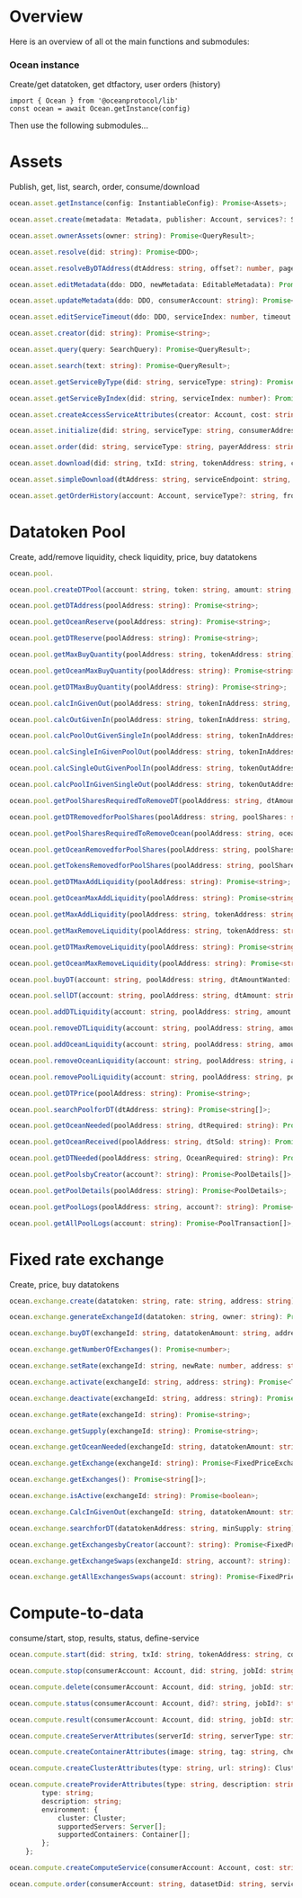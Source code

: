 # Overview

Here is an overview of all ot the main functions and submodules:

### Ocean instance

Create/get datatoken, get dtfactory, user orders (history)

```
import { Ocean } from '@oceanprotocol/lib'
const ocean = await Ocean.getInstance(config)
```

Then use the following submodules...

# Assets

Publish, get, list, search, order, consume/download

```Typescript
ocean.asset.getInstance(config: InstantiableConfig): Promise<Assets>;
```

```Typescript
ocean.asset.create(metadata: Metadata, publisher: Account, services?: Service[], dtAddress?: string, cap?: string, name?: string, symbol?: string, providerUri?: string): SubscribablePromise<CreateProgressStep, DDO>;
```

```Typescript
ocean.asset.ownerAssets(owner: string): Promise<QueryResult>;
```

```Typescript
ocean.asset.resolve(did: string): Promise<DDO>;
```

```Typescript
ocean.asset.resolveByDTAddress(dtAddress: string, offset?: number, page?: number, sort?: number): Promise<DDO[]>;
```

```Typescript
ocean.asset.editMetadata(ddo: DDO, newMetadata: EditableMetadata): Promise<DDO>;
```

```Typescript
ocean.asset.updateMetadata(ddo: DDO, consumerAccount: string): Promise<TransactionReceipt>;
```

```Typescript
ocean.asset.editServiceTimeout(ddo: DDO, serviceIndex: number, timeout: number): Promise<DDO>;
```

```Typescript
ocean.asset.creator(did: string): Promise<string>;
```

```Typescript
ocean.asset.query(query: SearchQuery): Promise<QueryResult>;
```

```Typescript
ocean.asset.search(text: string): Promise<QueryResult>;
```

```Typescript
ocean.asset.getServiceByType(did: string, serviceType: string): Promise<Service>;
```

```Typescript
ocean.asset.getServiceByIndex(did: string, serviceIndex: number): Promise<Service>;
```

```Typescript
ocean.asset.createAccessServiceAttributes(creator: Account, cost: string, datePublished: string, timeout?: number, providerUri?: string): Promise<ServiceAccess>;
```

```Typescript
ocean.asset.initialize(did: string, serviceType: string, consumerAddress: string, serviceIndex: number, serviceEndpoint: string): Promise<any>;
```

```Typescript
ocean.asset.order(did: string, serviceType: string, payerAddress: string, serviceIndex?: number, mpAddress?: string, consumerAddress?: string, searchPreviousOrders?: boolean): Promise<string>;
```

```Typescript
ocean.asset.download(did: string, txId: string, tokenAddress: string, consumerAccount: Account, destination: string): Promise<string | true>;
```

```Typescript
ocean.asset.simpleDownload(dtAddress: string, serviceEndpoint: string, txId: string, account: string): Promise<string>;
```

```Typescript
ocean.asset.getOrderHistory(account: Account, serviceType?: string, fromBlock?: number): Promise<Order[]>;
```

# Datatoken Pool

Create, add/remove liquidity, check liquidity, price, buy datatokens

```Typescript
ocean.pool.
```

```Typescript
ocean.pool.createDTPool(account: string, token: string, amount: string, weight: string, fee: string): Promise<string>;
```

```Typescript
ocean.pool.getDTAddress(poolAddress: string): Promise<string>;
```

```Typescript
ocean.pool.getOceanReserve(poolAddress: string): Promise<string>;
```

```Typescript
ocean.pool.getDTReserve(poolAddress: string): Promise<string>;
```

```Typescript
ocean.pool.getMaxBuyQuantity(poolAddress: string, tokenAddress: string): Promise<string>;
```

```Typescript
ocean.pool.getOceanMaxBuyQuantity(poolAddress: string): Promise<string>;
```

```Typescript
ocean.pool.getDTMaxBuyQuantity(poolAddress: string): Promise<string>;
```

```Typescript
ocean.pool.calcInGivenOut(poolAddress: string, tokenInAddress: string, tokenOutAddress: string, tokenOutAmount: string): Promise<string>;
```

```Typescript
ocean.pool.calcOutGivenIn(poolAddress: string, tokenInAddress: string, tokenOutAddress: string, tokenInAmount: string): Promise<string>;
```

```Typescript
ocean.pool.calcPoolOutGivenSingleIn(poolAddress: string, tokenInAddress: string, tokenInAmount: string): Promise<string>;
```

```Typescript
ocean.pool.calcSingleInGivenPoolOut(poolAddress: string, tokenInAddress: string, poolShares: string): Promise<string>;
```

```Typescript
ocean.pool.calcSingleOutGivenPoolIn(poolAddress: string, tokenOutAddress: string, poolShares: string): Promise<string>;
```

```Typescript
ocean.pool.calcPoolInGivenSingleOut(poolAddress: string, tokenOutAddress: string, tokenOutAmount: string): Promise<string>;
```

```Typescript
ocean.pool.getPoolSharesRequiredToRemoveDT(poolAddress: string, dtAmount: string): Promise<string>;
```

```Typescript
ocean.pool.getDTRemovedforPoolShares(poolAddress: string, poolShares: string): Promise<string>;
```

```Typescript
ocean.pool.getPoolSharesRequiredToRemoveOcean(poolAddress: string, oceanAmount: string): Promise<string>;
```

```Typescript
ocean.pool.getOceanRemovedforPoolShares(poolAddress: string, poolShares: string): Promise<string>;
```

```Typescript
ocean.pool.getTokensRemovedforPoolShares(poolAddress: string, poolShares: string): Promise<TokensReceived>;
```

```Typescript
ocean.pool.getDTMaxAddLiquidity(poolAddress: string): Promise<string>;
```

```Typescript
ocean.pool.getOceanMaxAddLiquidity(poolAddress: string): Promise<string>;
```

```Typescript
ocean.pool.getMaxAddLiquidity(poolAddress: string, tokenAddress: string): Promise<string>;
```

```Typescript
ocean.pool.getMaxRemoveLiquidity(poolAddress: string, tokenAddress: string): Promise<string>;
```

```Typescript
ocean.pool.getDTMaxRemoveLiquidity(poolAddress: string): Promise<string>;
```

```Typescript
ocean.pool.getOceanMaxRemoveLiquidity(poolAddress: string): Promise<string>;
```

```Typescript
ocean.pool.buyDT(account: string, poolAddress: string, dtAmountWanted: string, maxOceanAmount: string, maxPrice?: string): Promise<TransactionReceipt>;
```

```Typescript
ocean.pool.sellDT(account: string, poolAddress: string, dtAmount: string, oceanAmountWanted: string, maxPrice?: string): Promise<TransactionReceipt>;
```

```Typescript
ocean.pool.addDTLiquidity(account: string, poolAddress: string, amount: string): Promise<TransactionReceipt>;
```

```Typescript
ocean.pool.removeDTLiquidity(account: string, poolAddress: string, amount: string, maximumPoolShares: string): Promise<TransactionReceipt>;
```

```Typescript
ocean.pool.addOceanLiquidity(account: string, poolAddress: string, amount: string): Promise<TransactionReceipt>;
```

```Typescript
ocean.pool.removeOceanLiquidity(account: string, poolAddress: string, amount: string, maximumPoolShares: string): Promise<TransactionReceipt>;
```

```Typescript
ocean.pool.removePoolLiquidity(account: string, poolAddress: string, poolShares: string, minDT?: string, minOcean?: string): Promise<TransactionReceipt>;
```

```Typescript
ocean.pool.getDTPrice(poolAddress: string): Promise<string>;
```

```Typescript
ocean.pool.searchPoolforDT(dtAddress: string): Promise<string[]>;
```

```Typescript
ocean.pool.getOceanNeeded(poolAddress: string, dtRequired: string): Promise<string>;
```

```Typescript
ocean.pool.getOceanReceived(poolAddress: string, dtSold: string): Promise<string>;
```

```Typescript
ocean.pool.getDTNeeded(poolAddress: string, OceanRequired: string): Promise<string>;
```

```Typescript
ocean.pool.getPoolsbyCreator(account?: string): Promise<PoolDetails[]>;
```

```Typescript
ocean.pool.getPoolDetails(poolAddress: string): Promise<PoolDetails>;
```

```Typescript
ocean.pool.getPoolLogs(poolAddress: string, account?: string): Promise<PoolTransaction[]>;
```

```Typescript
ocean.pool.getAllPoolLogs(account: string): Promise<PoolTransaction[]>;
```

# Fixed rate exchange

Create, price, buy datatokens

```Typescript
ocean.exchange.create(datatoken: string, rate: string, address: string): Promise<string>;
```

```Typescript
ocean.exchange.generateExchangeId(datatoken: string, owner: string): Promise<string>;
```

```Typescript
ocean.exchange.buyDT(exchangeId: string, datatokenAmount: string, address: string): Promise<TransactionReceipt>;
```

```Typescript
ocean.exchange.getNumberOfExchanges(): Promise<number>;
```

```Typescript
ocean.exchange.setRate(exchangeId: string, newRate: number, address: string): Promise<TransactionReceipt>;
```

```Typescript
ocean.exchange.activate(exchangeId: string, address: string): Promise<TransactionReceipt>;
```

```Typescript
ocean.exchange.deactivate(exchangeId: string, address: string): Promise<TransactionReceipt>;
```

```Typescript
ocean.exchange.getRate(exchangeId: string): Promise<string>;
```

```Typescript
ocean.exchange.getSupply(exchangeId: string): Promise<string>;
```

```Typescript
ocean.exchange.getOceanNeeded(exchangeId: string, datatokenAmount: string): Promise<string>;
```

```Typescript
ocean.exchange.getExchange(exchangeId: string): Promise<FixedPriceExchange>;
```

```Typescript
ocean.exchange.getExchanges(): Promise<string[]>;
```

```Typescript
ocean.exchange.isActive(exchangeId: string): Promise<boolean>;
```

```Typescript
ocean.exchange.CalcInGivenOut(exchangeId: string, datatokenAmount: string): Promise<string>;
```

```Typescript
ocean.exchange.searchforDT(datatokenAddress: string, minSupply: string): Promise<FixedPriceExchange[]>;
```

```Typescript
ocean.exchange.getExchangesbyCreator(account?: string): Promise<FixedPriceExchange[]>;
```

```Typescript
ocean.exchange.getExchangeSwaps(exchangeId: string, account?: string): Promise<FixedPriceSwap[]>;
```

```Typescript
ocean.exchange.getAllExchangesSwaps(account: string): Promise<FixedPriceSwap[]>;
```

# Compute-to-data

consume/start, stop, results, status, define-service

```Typescript
ocean.compute.start(did: string, txId: string, tokenAddress: string, consumerAccount: Account, algorithmDid?: string, algorithmMeta?: MetadataAlgorithm, output?: Output, serviceIndex?: string, serviceType?: string, algorithmTransferTxId?: string, algorithmDatatoken?: string): Promise<ComputeJob>;
```

```Typescript
ocean.compute.stop(consumerAccount: Account, did: string, jobId: string): Promise<ComputeJob>;
```

```Typescript
ocean.compute.delete(consumerAccount: Account, did: string, jobId: string): Promise<ComputeJob>;
```

```Typescript
ocean.compute.status(consumerAccount: Account, did?: string, jobId?: string): Promise<ComputeJob[]>;
```

```Typescript
ocean.compute.result(consumerAccount: Account, did: string, jobId: string): Promise<ComputeJob>;
```

```Typescript
ocean.compute.createServerAttributes(serverId: string, serverType: string, cost: string, cpu: string, gpu: string, memory: string, disk: string, maxExecutionTime: number): Server;
```

```Typescript
ocean.compute.createContainerAttributes(image: string, tag: string, checksum: string): Container;
```

```Typescript
ocean.compute.createClusterAttributes(type: string, url: string): Cluster;
```

```Typescript
ocean.compute.createProviderAttributes(type: string, description: string, cluster: Cluster, containers: Container[], servers: Server[]): {
        type: string;
        description: string;
        environment: {
            cluster: Cluster;
            supportedServers: Server[];
            supportedContainers: Container[];
        };
    };
```

```Typescript
ocean.compute.createComputeService(consumerAccount: Account, cost: string, datePublished: string, providerAttributes: any, computePrivacy?: ServiceComputePrivacy, timeout?: number, providerUri?: string): ServiceCompute;
```

```Typescript
ocean.compute.order(consumerAccount: string, datasetDid: string, serviceIndex: number, algorithmDid?: string, algorithmMeta?: MetadataAlgorithm, mpAddress?: string): SubscribablePromise<OrderProgressStep, string>;
```
